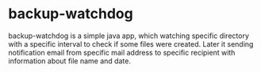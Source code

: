<h1>backup-watchdog</h1>
<p>
backup-watchdog is a simple java app, which watching specific directory with a specific interval to check if some files were created.
Later it sending notification email from specific mail address to specific recipient with information about file name and date.
</p>